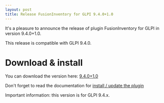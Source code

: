 ```yaml
---
layout: post
title: Release FusionInventory for GLPI 9.4.0+1.0
---
```


It's a pleasure to announce the release of plugin FusionInventory for GLPI in version 9.4.0+1.0.

This release is compatible with GLPI 9.4.0.

# Download & install

You can download the version here: [9.4.0+1.0](https://github.com/fusioninventory/fusioninventory-for-glpi/releases/tag/glpi9.4.0%2B1.0)

Don't forget to read the documentation for [install / update the plugin](http://fusioninventory.org/documentation/fi4g/installation.html)

Important information: this version is for GLPI 9.4.x.
